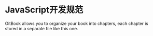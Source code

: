 # JavaScript开发规范

GitBook allows you to organize your book into chapters, each chapter is stored in a separate file like this one.

